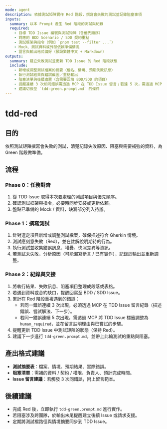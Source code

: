 ```yaml
---
mode: agent
description: 依據測試矩陣實作 Red 階段，撰寫會失敗的測試並記錄阻塞事項
inputs:
  summary: 以本 Prompt 產生 Red 階段的測試與紀錄
  required:
    - 目標 TDD Issue 編號與測試矩陣（含優先順序）
    - 對應的 BDD Scenario / SDD 契約重點
    - 測試框架與指令（例如 `pnpm test --filter ...`）
    - Mock、測試資料或外部依賴準備情況
    - 語言與輸出格式偏好（預設繁體中文 + Markdown）
outputs:
  summary: 建立失敗測試並更新 TDD Issue 的 Red 階段狀態
  include:
    - 新增或調整測試檔案的摘要（檔名、情境、預期失敗訊息）
    - 執行測試結果與錯誤截圖／重點輸出
    - 阻塞清單與後續處置（含需要回填 BDD/SDD 的項目）
    - 提醒連續 3 次相同錯誤需透過 MCP 在 TDD Issue 留言；若達 5 次，需透過 MCP 將標籤改為 `human_required` 並說明原因
    - 建議切換至 `tdd-green.prompt.md` 的條件
---
```


# tdd-red

## 目的

依照測試矩陣撰寫會失敗的測試，清楚記錄失敗原因、阻塞與需要補強的資料，為 Green 階段做準備。

## 流程

### Phase 0：任務對齊
1. 從 TDD Issue 取得本次要處理的測試項目與優先順序。
2. 確認測試框架與指令，必要時同步安裝或更新依賴。
3. 盤點已準備的 Mock / 資料，缺漏部分列入待辦。

### Phase 1：撰寫測試
1. 針對選定項目新增或調整測試檔案，確保描述符合 Gherkin 情境。
2. 測試應刻意失敗（Red），並在註解說明期待的行為。
3. 執行測試並收集錯誤訊息、堆疊、快照差異等資訊。
4. 若測試未失敗，分析原因（可能漏寫斷言 / 已有實作），記錄於輸出並重新調整。

### Phase 2：紀錄與交接
1. 將執行結果、失敗訊息、阻塞項目整理成段落或表格。
2. 若遇到資料或合約缺口，提醒回寫至 BDD / SDD Issue。
3. 累計在 Red 階段重複遇到的錯誤：
   - 若同一錯誤連續 3 次出現，必須透過 MCP 在 TDD Issue 留言紀錄（描述錯誤、嘗試解法、下一步）。
   - 若同一錯誤連續 5 次出現，需透過 MCP 將 TDD Issue 標籤調整為 `human_required`，並在留言註明理由與已嘗試的步驟。
4. 提醒更新 TDD Issue 中測試矩陣的狀態（保持 Red）。
5. 建議下一步進行 `tdd-green.prompt.md`，並帶上此輪測試的重點與阻塞。

## 產出格式建議

- **測試摘要表**：檔案、情境、預期結果、實際錯誤。
- **阻塞清單**：需補的資料 / 契約 / 權限、負責人、預計完成時間。
- **Issue 留言建議**：若觸發 3 次同錯誤，附上留言範本。

## 後續建議

- 完成 Red 後，立即執行 `tdd-green.prompt.md` 進行實作。
- 若阻塞涉及跨團隊，於輸出末尾提醒建立後續 Issue 或請求支援。
- 定期將測試檔路徑與情境摘要同步到 TDD Issue。
